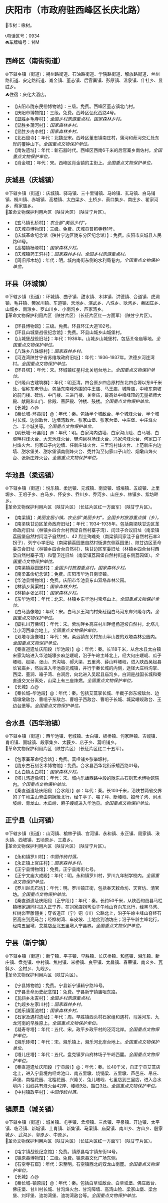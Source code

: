 # 庆阳市（市政府驻西峰区长庆北路）  
🌳市树：楸树。    
  
📞电话区号：0934  
🚘车牌编号：甘M  

## 西峰区（南街街道）  
🌐下辖乡镇（街道）：朔州路街道、石油路街道、学院路街道、解放路街道、兰州路街道、安定路街道、肖金镇、董志镇、后官寨镇、彭原镇、温泉镇、什社乡、显胜乡。    
⛺住宿：庆化大酒店。   
  
* 【庆阳市陇东民俗博物馆】：三级。免费。西峰区董志镇北门村。   
* 【庆阳市博物馆】：三级。免费。西峰区弘化西路4号。   
* 【显胜乡毛寺村】：*全国乡村旅游重点村。国家森林乡村。*  
* 【显胜乡蒲河村】：*国家森林乡村。*  
* 【显胜乡冉李村】：*国家森林乡村。*  
* 【北石窟寺】：年代：北魏至宋。西峰区董志镇南庄村，蒲河和茹河交汇处东岸的覆钟山下。*全国重点文物保护单位。*  
* 【南佐遗址】：年代：新石器时代。西峰区西南6千米的后官寨乡南佐村。*全国重点文物保护单位。*  
* 【肖金塔】：年代：宋。西峰区肖金镇的主街上。*全国重点文物保护单位。*  

## 庆城县（庆城镇）  
🌐下辖乡镇（街道）：庆城镇、驿马镇、三十里铺镇、马岭镇、玄马镇、白马铺镇、桐川镇、赤城镇、高楼镇、太白梁乡、土桥乡、蔡口集乡、南庄乡、翟家河乡、蔡家庙乡。    
🚩革命文物保护利用片区（陕甘片区）（陕甘宁片区）。   
  
* 【玄马镇孔桥村】：*农业部“美丽乡村”。*  
* 【庆城县博物馆】：三级。免费。庆城县普照寺巷1号。   
* 【庆城革命纪念馆（陕甘宁边区陇东分区纪念馆）】：免费。庆阳市庆城县人民路61号。   
* 【高楼镇杨塬村】：*国家森林乡村。*  
* 【庆城镇药王洞村】：*国家森林乡村。全国乡村旅游重点村。*  
* 【周旧邦木坊】：年代：明。城内南街东侧的水利局巷内。*全国重点文物保护单位。*  

## 环县（环城镇）  
🌐下辖乡镇（街道）：环城镇、曲子镇、甜水镇、木钵镇、洪德镇、合道镇、虎洞镇、毛井镇、樊家川镇、车道镇、天池乡、演武乡、八珠乡、耿湾乡、秦团庄乡、山城乡、南湫乡、罗山川乡、小南沟乡、芦家湾乡。    
🚩革命文物保护利用片区（陕甘片区）（长征片区红一方面军）（陕甘宁片区）。   
  
* 【环县博物馆】：三级。免费。环县环江大道102号。   
* 【环县山城堡战役纪念馆】：免费。环县山城乡山城堡村。   
* 【山城堡战役旧址】：年代：1936年。山城乡山城堡村，包括关帝庙等地。*全国重点文物保护单位。*  
* 【八珠乡八珠塬村】：*国家森林乡村。*  
* 【河连湾陕甘宁省苏维埃政府旧址】：年代：1936-1937年。洪德乡河连湾村。*全国重点文物保护单位。*  
* 【环县塔】：年代：宋。环城镇红星村北关组台地上。*全国重点文物保护单位。*  
* 【兴隆山古建筑群】：年代：明至清。四合原乡四合原村东北四合塬以东6千米处，俗称东老爷山，包括东南峰外围的牛王庙、马王庙、城隆庙，中峰东南坡的前门楼、碑坊、中门楼、三进门楼、关帝庙，最高处中峰峰顶的无量祖师大殿、献殿和山门、佛殿、菩萨殿、钟楼、鼓楼。*全国重点文物保护单位。*  
* 【长城】△@  
* 【秦长城–环县段】@：年代：秦。包括半个城敌台、半个城烽火台、半个城村长城、边峁敌台、边墙湾敌台、张家山堡、张家台堡、中庄堡、中庄烽火台、半个城关等。*全国重点文物保护单位。*  
* 【明长城–环县段】@：年代：明。白家沟内边墙、白家沟山险、白马城、白塬畔村烽火台、大天池烽火台、樊沟泉林场烽火台、冯家沟烽火台、何家口子村烽火台、何家口子内边墙、任新庄烽火台、三里沟村烽火台、上范新庄内边墙、甜水堡关、甜水堡镇南侧烽火台、秃井沟至何家口子山险、烟墩山烽火台、张新庄烽火台。*全国重点文物保护单位。*  

## 华池县（柔远镇）  
🌐下辖乡镇（街道）：悦乐镇、柔远镇、元城镇、南梁镇、城壕镇、五蛟镇、上里塬乡、王咀子乡、白马乡、怀安乡、乔川乡、乔河乡、山庄乡、林镇乡、紫坊畔乡。  
🚩革命文物保护利用片区（陕甘片区）（长征片区红一方面军）（陕甘宁片区）。   
  
* 【南梁镇】：*美丽宜居小镇。农业部“美丽乡村”。全国乡村旅游重点镇（乡）。*  
* 【南梁陕甘边区革命政府旧址】：年代：1934–1935年。包括南梁陕甘边区革命政府旧址（林镇乡四合台村西梁自然村寨子湾）、闫洼子会议旧址（南梁镇荔园堡自然村闫洼子自然村）、42 烈士殉难处（南梁镇闫家洼子自然村石羊3拐子）、列宁小学旧址（南梁镇荔园堡自然村街道东侧荔园堡）、陕甘边区革命委员会旧址（林镇乡四合台自然村）、陕甘边区军委旧址（林镇乡四合台村西梁自然村寨子湾）和警卫连旧址（南梁镇荔园堡自然村街道东侧荔园堡）。*全国重点文物保护单位。*  
* 【南梁镇荔园堡村】：*全国乡村旅游重点村。国家森林乡村。*  
* 【南梁革命纪念馆】：免费。庆阳市华池县南梁镇。   
* 【华池县博物馆】：免费。庆阳市华池县东山双塔森林公园。   
* 【林镇乡黄渠村】：*国家森林乡村。*  
* 【林镇乡张岔村】：*国家森林乡村。*  
* 【东华池塔】：年代：北宋。林镇乡东华池村宝塔山上。*全国重点文物保护单位。*  
* 【白马造像塔】：年代：宋。白马乡王沟门村柴砭组白马河东岸兴隆寺内。*全国重点文物保护单位。*  
* 【脚扎川万佛塔】：年代：宋。紫坊畔乡高庄村川畔组杨道坡自然村，北塔儿洼小河西岸台地上。*全国重点文物保护单位。*  
* 【双塔寺造像塔】：年代：宋。柔远镇东关村东山半山要的双塔森林公园内。*全国重点文物保护单位。*  
* 【秦直道遗址庆阳段（华池段）】@：年代：秦。长118千米，从合水县太白镇宋家沟垴进入华池城壕乡麻芝崾岘，沿子午岭主峰北上，经大何庄崾岘、瓜子崾岘、赵梁、张山、齐沟垴、郝大梁、五里湾、薛山畔崾岘，进入陕西吴起县长官庙乡，然后进入华池县元城镇，并行于秦长城的内侧，途径大庄科沟掌、西梁、董涧、箱子湾、白涧后，向北进入吴起县庙沟乡。白涧是战国长城和秦直道交叉分离处，山梁上有三座烽燃。*全国重点文物保护单位。*  
* 【长城】△@  
* 【秦长城–华池段】@：年代：秦。包括艾蒿掌长城、半截子峁东坡敌台、边墙墩墩敌台、曹咀子东敌台、曹咀子西敌台、曹咀子长城、城梁崾岘敌台、王边台堡等。*全国重点文物保护单位。*  

## 合水县（西华池镇）  
🌐下辖乡镇（街道）：西华池镇、老城镇、太白镇、板桥镇、何家畔镇、吉岘镇、肖咀镇、固城镇、段家集乡、太莪乡、店子乡、蒿咀铺乡。   
🚩革命文物保护利用片区（陕甘片区）（长征片区红二十五军）。   
  
* 【包家寨革命纪念馆】：免费。蒿咀铺乡张举塬村。   
* 【陇东古石刻艺术博物馆】：免费。合水县西华北街乐蟠西路01号。   
* 【太白镇太白村】：*国家森林乡村。*  
* 【塔儿湾造像塔】：年代：宋。城内乐蟠西路中段的陇东古石刻艺术博物馆院内。*全国重点文物保护单位。*  
* 【秦直道遗址庆阳段（合水段）】@：年代：秦。长103千米，沿陕甘两省交界的子午岭主山脊由南婉蜒北行，经午亭子、喂子坪、断崾岘、娘母子湾、涧水坡岭、青龙山、木瓜岭、麻子崾岘进入华池县。*全国重点文物保护单位。*  

## 正宁县（山河镇）  
🌐下辖乡镇（街道）：山河镇、榆林子镇、宫河镇、永和镇、永正镇、周家镇、湫头镇、西坡镇、五顷原乡、三嘉乡。    
🚩革命文物保护利用片区（陕甘片区）（陕甘宁片区）。   
  
* 【永和镇罗川村】：*中国传统村落。*  
* 【永正镇上官庄村】：*国家森林乡村。*  
* 【正宁县博物馆】：免费。正宁县南街七号。   
* 【正宁文庙大成殿】：年代：明。永和镇罗川村，罗川九年制学校内。*全国重点文物保护单位。*  
* 【罗川赵氏石坊】：年代：明。罗川镇正街，包括奉天敕命坊、天官坊、清官坊。*全国重点文物保护单位。*  
* 【秦直道遗址庆阳段（正宁段）】：年代：秦。长约50千米，从陕西旬邑县马栏镇杨家胡同村进入正宁界，在刘家店拐弯沿子午岭山脊向东北行，经黑马湾、杠树峁至雕翎关；穿省道正（宁）铜（川）公路北上，沿子午岭主峰山脊经石窑高庄到亮马台；经桦树湾、车皮坡、土地岔到油坊庄；沿子午龄主峰北行，经南五里墩、艾蒿店至北五里墩入宁县界。*全国重点文物保护单位。*  

## 宁县（新宁镇）  
🌐下辖乡镇（街道）：新宁镇、平子镇、早胜镇、长庆桥镇、和盛镇、湘乐镇、新庄镇、盘克镇、中村镇、焦村镇、米桥镇、良平镇、太昌镇、春荣镇、南义乡、瓦斜乡、金村乡、九岘乡。    
🚩革命文物保护利用片区（陕甘片区）。   
  
* 【宁县博物馆】：免费。宁县新宁镇辑宁路16号。   
* 【宁县革命历史纪念馆】：免费。宁县新宁镇庙咀东路。   
* 【瓦斜乡永吉村】：*全国乡村旅游重点村。*  
* 【九岘乡左家川村】：*国家森林乡村。*  
* 【湘乐镇莲池村】：*国家森林乡村。*  
* 【石家及遇村遗址】：年代：周。早胜镇西头村石家组和遇村，马莲河东、九龙河南的早胜原上。*全国重点文物保护单位。*  
* 【凝寿寺塔】：年代：五代、宋。政平乡政平村的泾河北岸。*全国重点文物保护单位。*  
* 【湘乐砖塔】：年代：宋。湘乐镇上，湘乐河北岸台地上。*全国重点文物保护单位。*  
* 【塔儿庄塔】：年代：五代。盘克镇罗山府林场子午岭西麓。*全国重点文物保护单位。*  
* 【秦直道遗址庆阳段（宁县段）】@：年代：秦。长40千米，自正宁县艾蒿店北上，进入宁县境内经龙池口、南五里墩、烧锅梁、五里墩、芦邑庄、吊庄、芦堡、南桂花园、北桂花园、兴隆关、兔儿崾岘、七里店到三里店，进入合水境内；沿线共有烽火台42座、崾岘9处、豁口3处。*全国重点文物保护单位。*    
* 【中村镇政平村】：*中国传统村落。*  

## 镇原县（城关镇）  
🌐下辖乡镇（街道）：城关镇、屯字镇、孟坝镇、三岔镇、平泉镇、开边镇、太平镇、临泾镇、新城镇、上肖镇、新集镇、马渠镇、庙渠镇、南川乡、方山乡、殷家城乡、武沟乡、郭原乡、中原乡。   
🚩革命文物保护利用片区（陕甘片区）（长征片区红一方面军）（陕甘宁片区）。   
  
* 【屯字镇战役纪念馆】：免费。镇原县屯字镇东街14号。   
* 【镇原县博物馆】：三级。免费。镇原县文化广场东侧。   
* 【石空寺石窟】：年代：宋至明。石空镇西北的双龙山南麓。*全国重点文物保护单位。*  
* 【长城】△@  
* 【秦长城–镇原段】@：年代：秦。包括白草坬敌台、白草坬堡、佛庄敌台、佛庄堡、甘川村长城、甘沟烽火台、甘沟障墙、高湾山险、梁家山堡、梁台堡、刘坪堡、油坊湾堡、油坊湾敌台等。*全国重点文物保护单位。*  